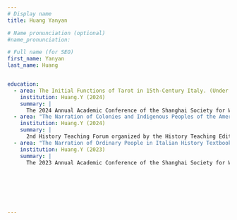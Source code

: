 ```yaml
---
# Display name
title: Huang Yanyan

# Name pronunciation (optional)
#name_pronunciation: 

# Full name (for SEO)
first_name: Yanyan
last_name: Huang


education:
  - area: The Initial Functions of Tarot in 15th-Century Italy. (Under review, Cai Meng)
    institution: Huang.Y (2024)
    summary: |
      The 2024 Annual Academic Conference of the Shanghai Society for World History. 
  - area: "The Narration of Colonies and Indigenous Peoples of the Americas in the High School History Textbooks of China: A Study Based on the Perspective of 'Recontextualization'" 
    institution: Huang.Y (2024)
    summary: |
      2nd History Teaching Forum organized by the History Teaching Editorial Department.
  - area: "The Narration of Ordinary People in Italian History Textbooks: A Case Study of the 'Zanichelli' Edition." 
    institution: Huang.Y (2023)
    summary: |
      The 2023 Annual Academic Conference of the Shanghai Society for World History.

       





---
```

